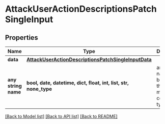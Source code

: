 # AttackUserActionDescriptionsPatchSingleInput


## Properties
Name | Type | Description | Notes
------------ | ------------- | ------------- | -------------
**data** | [**AttackUserActionDescriptionsPatchSingleInputData**](AttackUserActionDescriptionsPatchSingleInputData.md) |  | [optional] 
**any string name** | **bool, date, datetime, dict, float, int, list, str, none_type** | any string name can be used but the value must be the correct type | [optional]

[[Back to Model list]](../README.md#documentation-for-models) [[Back to API list]](../README.md#documentation-for-api-endpoints) [[Back to README]](../README.md)


